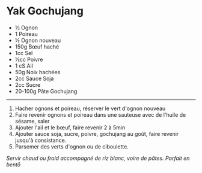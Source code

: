 # Yak Gochujang

- ½ Ognon
- 1 Poireau
- ½ Ognon nouveau
- 150g Bœuf haché
- 1cc Sel
- ½cc Poivre
- 1 cS Ail
- 50g Noix hachées
- 2cc Sauce Soja
- 2cc Sucre
- 20-100g Pâte Gochujang

---

1. Hacher ognons et poireau, réserver le vert d'ognon nouveau
2. Faire revenir ognons et poireau dans une sauteuse avec de l'huile de sésame, saler
3. Ajouter l'ail et le bœuf, faire revenir 2 à 5min
4. Ajouter sauce soja, sucre, poivre, gochujang au goût, faire revenir jusqu'à consistance.
5. Parsemer des verts d'ognon ou de ciboulette.

*Servir chaud ou froid accompagné de riz blanc, voire de pâtes. Parfait en bentō*
